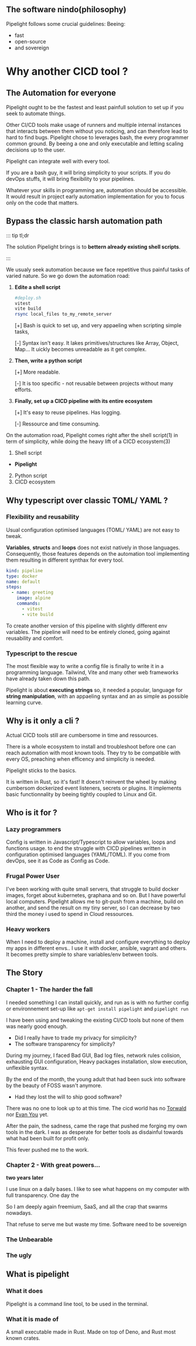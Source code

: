 ## The software nindo(philosophy)

Pipelight follows some crucial guidelines:
Beeing:

- fast
- open-source
- and sovereign

# Why another CICD tool ?

## The Automation for everyone

Pipelight ought to be the fastest and least painfull solution to set up if you seek to automate things.

Other CI/CD tools make usage of runners and multiple internal instances that interacts between them without you noticing, and can therefore
lead to hard to find bugs.
Pipelight chose to leverages bash, the every programmer common ground.
By beeing a one and only executable and letting scaling decisions up to the user.

Pipelight can integrate well with every tool.

If you are a bash guy, it will bring simplicity to your scripts.
If you do devOps stuffs, it will bring flexibility to your pipelines.

Whatever your skills in programming are, automation should be accessible.
It would result in project early automation implementation for you to focus only on the code that matters.

## Bypass the classic harsh automation path

::: tip tl;dr

The solution Pipelight brings is to **bettern already existing shell scripts**.

:::

We usualy seek automation because we face repetitive thus painful tasks of varied nature.
So we go down the automation road:

1. **Edite a shell script**

   ```sh
   #deploy.sh
   vitest
   vite build
   rsync local_files to_my_remote_server
   ```

   [+]
   Bash is quick to set up, and very appaeling when scripting simple tasks,

   [-]
   Syntax isn't easy.
   It lakes primitives/structures like Array, Object, Map...
   It uickly becomes unreadable as it get complex.

2. **Then, write a python script**

   [+]
   More readable.

   [-]
   It is too specific - not reusable between projects without many efforts.

3. **Finally, set up a CICD pipeline with its entire ecosystem**

   [+]
   It's easy to reuse pipelines. Has logging.

   [-]
   Ressource and time consuming.

On the automation road, Pipelight comes
right after the shell script(1) in term of simplicity,
while doing the heavy lift of a CICD ecosystem(3)

1. Shell script

- **Pipelight**

2. Python script
3. CICD ecosystem

## Why typescript over classic TOML/ YAML ?

### Flexibility and reusability

Usual configuration optimised languages (TOML/ YAML) are not easy to tweak.

**Variables**, **structs** and **loops** does not exist natively in those languages.
Consequently, those features depends on the automation tool implementing them resulting in different synthax for every tool.

```yaml
kind: pipeline
type: docker
name: default
steps:
  - name: greeting
    image: alpine
    commands:
      - vitest
      - vite build
```

To create another version of this pipeline with slightly different env variables.
The pipeline will need to be entirely cloned, going against reusability and comfort.

### Typescript to the rescue

The most flexible way to write a config file is finally to write it in a programming language.
Tailwind, Vite and many other web frameworks have already taken down this path.

Pipelight is about **executing strings** so, it needed a popular, language for **string manipulation**,
with an appaeling syntax and an as simple as possible learning curve.

## Why is it only a cli ?

Actual CICD tools still are cumbersome in time and ressources.

There is a whole ecosystem to install and troubleshoot before one can reach automation with most known tools.
They try to be compatible with every OS, preaching when efficency and simplicity is needed.

Pipelight sticks to the basics.

It is written in Rust, so it's fast!
It doesn't reinvent the wheel by making cumbersom dockerized event listeners, secrets or plugins.
It implements basic functionnality by beeing tightly coupled to Linux and Git.

## Who is it for ?

### Lazy programmers

Config is written in Javascript/Typescript to allow variables, loops and functions usage.
to end the struggle with CICD pipelines written in configuration optimised languages (YAML/TOML).
If you come from devOps, see it as Code as Config as Code.

### Frugal Power User

I've been working with quite small servers, that struggle to build docker images, forget about kubernetes, graphana and so on.
But I have powerful local computers.
Pipelight allows me to git-push from a machine, build on another, and send the result on my tiny server,
so I can decrease by two third the money i used to spend in Cloud ressources.

### Heavy workers

When I need to deploy a machine, install and configure everything to deploy my apps in different envs..
I use it with docker, ansible, vagrant and others.
It becomes pretty simple to share variables/env between tools.

## The Story

### Chapter 1 - The harder the fall

I needed something I can install quickly, and run as is with no further config or environnement set-up like `apt-get install pipelight` and `pipelight run`

I have been using and tweaking the existing CI/CD tools but none of them was nearly good enough.

- Did I really have to trade my privacy for simplicity?
- The software transparency for simplicity?

During my journey, I faced Bad GUI, Bad log files, network rules colision,
exhausting GUI configuration, Heavy packages installation, slow execution, unflexible syntax.

By the end of the month, the young adult that had been suck into software by the beauty of FOSS wasn't anymore.

- Had they lost the will to ship good software?

There was no one to look up to at this time.
The cicd world has no [Torwald](https://en.wikipedia.org/wiki/Linus_Torvalds) nor [Evan You](https://en.wikipedia.org/wiki/Vue.js) yet.

After the pain, the sadness, came the rage that pushed me forging my own tools in the dark.
I was as desperate for better tools as disdainful towards what had been built for profit only.

This fever pushed me to the work.

### Chapter 2 - With great powers...

**two years later**

I use linux on a daily bases. I like to see what happens on my computer with full transparency.
One day the

So I am deeply again freemium, SaaS, and all the crap that swarms nowadays.

That refuse to serve me but waste my time.
Software need to be sovereign

### The Unbearable

### The ugly

## What is pipelight

### What it does

Pipelight is a command line tool, to be used in the terminal.

### What it is made of

A small executable made in Rust.
Made on top of Deno, and Rust most known crates.
